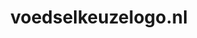 ---
layout: post
title:  "voedselkeuzelogo.nl"
internal_url:  "/data/voedselkeuzelogo.nl.html"
categories: dutchgov
---